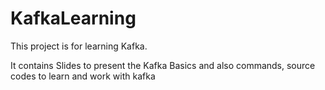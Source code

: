 # KafkaLearning
This project is for learning Kafka.

It contains Slides to present the Kafka Basics and also commands, source codes to learn and work with kafka
